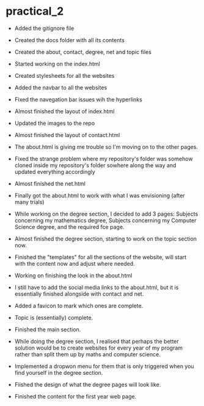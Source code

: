 # practical_2

- Added the gitignore file
- Created the docs folder with all its contents
- Created the about, contact, degree, net and topic files

- Started working on the index.html
- Created stylesheets for all the websites
- Added the navbar to all the websites
- Fixed the navegation bar issues wih the hyperlinks
- Almost finished the layout of index.html
- Updated the images to the repo
- Almost finished the layout of contact.html
- The about.html is giving me trouble so I'm moving on to the other pages.
- Fixed the strange problem where my repository's folder was somehow cloned inside my repository's folder sowhere along the way and updated everything accordingly
- Almost finished the net.html
- Finally got the about.html to work with what I was envisioning (after many trials)
- While working on the degree section, I decided to add 3 pages: Subjects concerning my mathematics degree, Subjects concerning my Computer Science degree, and the required fce page.
- Almost finished the degree section, starting to work on the topic section now.
- Finished the "templates" for all the sections of the website, will start with the content now and adjust where needed.
- Working on finishing the look in the about.html
- I still have to add the social media links to the about.html, but it is essentially finished alongside with contact and net.
- Added a favicon to mark which ones are complete.
- Topic is (essentially) complete.
- Finished the main section.
- While doing the degree section, I realised that perhaps the better solution would be to create websites for every year of my program rather than split them up by maths and computer science.
- Implemented a dropwon menu for them that is only triggered when you find yourself in the degree section.
- Fiished the design of what the degree pages will look like.
- Finished the content for the first year web page.